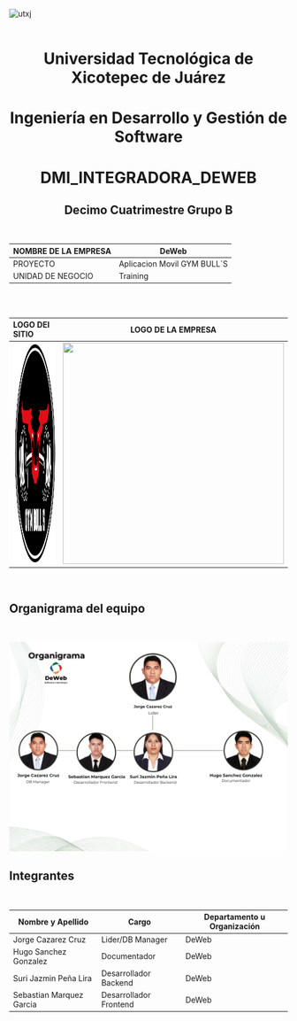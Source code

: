 ![utxj](https://github.com/loreasc2003/m4delProyecto/assets/163441777/57f5e0f6-567a-4597-beff-f8adc0768c60)
<br>
<br>

<h1 align="center"> Universidad Tecnológica de Xicotepec de Juárez </h1>
<h1 align="center"> Ingeniería en Desarrollo y Gestión de Software </h1>
<h1 align="center"> DMI_INTEGRADORA_DEWEB </h1>
<h2 align="center"> Decimo Cuatrimestre Grupo B </h2>
<br>



<div align="center">

| NOMBRE DE LA EMPRESA         | DeWeb                       | 
|------------------------------|-----------------------------|
| PROYECTO                     | Aplicacion Movil GYM BULL´S        |           
| UNIDAD DE NEGOCIO            | Training                    |             

</div>

<br>
<br>


<div align="center">
  
| LOGO DEl SITIO  | LOGO DE LA EMPRESA | 
|:------------- |:---------------:| 
<img src="Img/logo_sitio.png" width="400" height="400">|<img src="logo_empresa.png" width="400" height="400">|
  
</div>



<br>

## Organigrama del equipo
<br>


<p align="center">
  <img src="Img/organigrama.png?raw=true" alt="Organigrama de equipo">
</p>

## Integrantes 
<br>

<div align="center">

| Nombre y Apellido            | Cargo                   | Departamento u Organización    |
|------------------------------|-------------------------|------------|
|Jorge Cazarez Cruz            | Lider/DB Manager        | DeWeb      |           
|Hugo Sanchez Gonzalez         | Documentador            | DeWeb      |            
|Suri Jazmin Peña Lira         | Desarrollador Backend   | DeWeb      |                      
|Sebastian Marquez Garcia      | Desarrollador Frontend  | DeWeb      |

<br>

</div>
